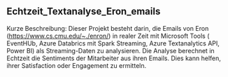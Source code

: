 ## Echtzeit_Textanalyse_Eron_emails
Kurze Beschreibung: Dieser Projekt besteht darin, die Emails von Eron (https://www.cs.cmu.edu/~./enron/) in realer Zeit mit Microsoft Tools ( EventHUb, Azure Databrics mit Spark Streaming, Azure Textanalytics API, Power BI) als Streaming-Daten zu analysieren. Die Analyse berechnet in Echtzeit die Sentiments der Mitarbeiter aus ihren Emails. Dies kann helfen, ihrer Satisfaction oder Engagement zu ermitteln. 
